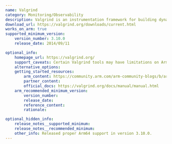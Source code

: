 ```yaml
---
name: Valgrind
category: Monitoring/Observability
description: Valgrind is an instrumentation framework for building dynamic analysis tools. It aids in detecting memory management and threading bugs in applications.
download_url: https://valgrind.org/downloads/current.html
works_on_arm: true
supported_minimum_version:
    version_number: 3.10.0
    release_date: 2014/09/11

optional_info:
    homepage_url: https://valgrind.org/
    support_caveats: Certain Valgrind tools may have limitations on Arm servers.
    alternative_options:
    getting_started_resources:
        arm_content: https://community.arm.com/arm-community-blogs/b/architectures-and-processors-blog/posts/valgrind-3-10-0-supports-64-bit-armv8
        partner_content: 
        official_docs: https://valgrind.org/docs/manual/manual.html
    arm_recommended_minimum_version:
        version_number:
        release_date:
        reference_content:
        rationale:

optional_hidden_info:
    release_notes__supported_minimum:
    release_notes__recommended_minimum:
    other_info: Released proper Arm64 support in version 3.10.0.
---
```

